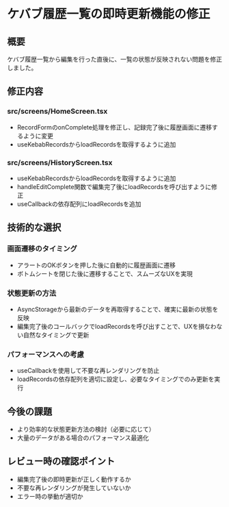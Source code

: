 # ケバブ履歴一覧の即時更新機能の修正

## 概要
ケバブ履歴一覧から編集を行った直後に、一覧の状態が反映されない問題を修正しました。

## 修正内容

### src/screens/HomeScreen.tsx
- RecordFormのonComplete処理を修正し、記録完了後に履歴画面に遷移するように変更
- useKebabRecordsからloadRecordsを取得するように追加

### src/screens/HistoryScreen.tsx
- useKebabRecordsからloadRecordsを取得するように追加
- handleEditComplete関数で編集完了後にloadRecordsを呼び出すように修正
- useCallbackの依存配列にloadRecordsを追加

## 技術的な選択

### 画面遷移のタイミング
- アラートのOKボタンを押した後に自動的に履歴画面に遷移
- ボトムシートを閉じた後に遷移することで、スムーズなUXを実現


### 状態更新の方法
- AsyncStorageから最新のデータを再取得することで、確実に最新の状態を反映
- 編集完了後のコールバックでloadRecordsを呼び出すことで、UXを損なわない自然なタイミングで更新

### パフォーマンスへの考慮
- useCallbackを使用して不要な再レンダリングを防止
- loadRecordsの依存配列を適切に設定し、必要なタイミングでのみ更新を実行

## 今後の課題
- より効率的な状態更新方法の検討（必要に応じて）
- 大量のデータがある場合のパフォーマンス最適化

## レビュー時の確認ポイント
- 編集完了後の即時更新が正しく動作するか
- 不要な再レンダリングが発生していないか
- エラー時の挙動が適切か
